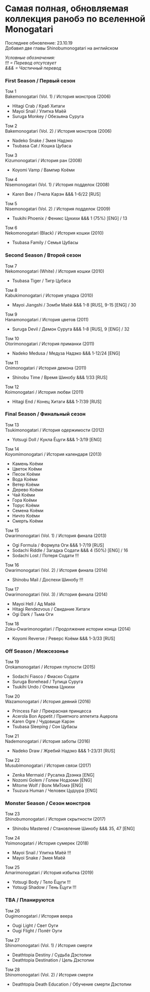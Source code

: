 # Самая полная, обновляемая коллекция ранобэ по вселенной Monogatari  

Последнее обновление: 23.10.19  
Добавил две главы Shinobumonogatari на английском  

*Условные обозначения:  
!!! = Перевод отсутсвует  
&&& = Частичный перевод*  

### First Season / Первый сезон

Том 1  
Bakemonogatari (Vol. 1) / История монстров (2006)
- Hitagi Crab / Краб Хитаги
- Mayoi Snail / Улитка Маёй
- Suruga Monkey / Обезьяна Суруга

Том 2  
Bakemonogatari (Vol. 2) / История монстров (2006)
- Nadeko Snake / Змея Надэко
- Tsubasa Cat / Кошка Цубаса

Том 3  
Kizumonogatari / История ран (2008)
- Koyomi Vamp / Вампир Коёми

Том 4  
Nisemonogatari (Vol. 1) / История подделок (2008)
- Karen Bee / Пчела Карэн  &&&  1-6/22 [RUS]

Том 5  
Nisemonogatari (Vol. 2) / История подделок (2009)
- Tsukihi Phoenix / Феникс Цукихи  &&&  1 (75%) [ENG] / 13

Том 6  
Nekomonogatari (Black) / История кошки (2010)
- Tsubasa Family / Семья Цубасы

### Second Season / Второй сезон

Том 7  
Nekomonogatari (White) / История кошки (2010)
- Tsubasa Tiger / Тигр Цубаса

Том 8  
Kabukimonogatari / История упадка (2010)
- Mayoi Jiangshi / Зомби Маёй  &&&  1-8 [RUS], 9-15 [ENG] / 30

Том 9  
Hanamonogatari / История цветов (2011)
- Suruga Devil / Демон Суруга  &&&  1-8 [RUS], 9 [ENG] / 32

Том 10  
Otorimonogatari / История приманки (2011)
- Nadeko Medusa / Медуза Надэко  &&&  1-12/24 [ENG]

Том 11  
Onimonogatari / История демона (2011)
- Shinobu Time / Время Шинобу  &&&  1/33 [RUS]

Том 12  
Koimonogatari / История любви (2011)
- Hitagi End / Конец Хитаги  &&&  1-7/39 [RUS]

### Final Season / Финальный сезон

Том 13  
Tsukimonogatari / История одержимости (2012)
- Yotsugi Doll / Кукла Ёцуги  &&&  1-3/19 [ENG]

Том 14  
Koyomimonogatari / История календаря (2013)
- Камень Коёми
- Цветок Коёми
- Песок Коёми
- Вода Коёми
- Ветер Коёми
- Дерево Коёми
- Чай Коёми
- Гора Коёми
- Торус Коёми
- Семена Коёми
- Ничто Коёми
- Смерть Коёми

Том 15  
Owarimonogatari (Vol. 1) / История финала (2013)
- Ogi Formula / Формула Оги  &&&  1-7/19 [RUS]
- Sodachi Riddle / Загадка Содати  &&&  4 (50%) [ENG] / 16
- Sodachi Lost / Потеря Содати  !!!

Том 16  
Owarimonogatari (Vol. 2) / История финала (2014)
- Shinobu Mail / Доспехи Шинобу  !!!

Том 17  
Owarimonogatari (Vol. 3) / История финала (2014)
- Mayoi Hell / Ад Маёй
- Hitagi Rendezvous / Свидание Хитаги
- Ogi Dark / Тьма Оги

Том 18  
Zoku-Owarimonogatari / Продолжение истории конца (2014)
- Koyomi Reverse / Реверс Коёми  &&&  1-3/33 [RUS]

### Off Season / Межсезонье

Том 19  
Orokamonogatari / История глупости (2015)
- Sodachi Fiasco / Фиаско Содати
- Suruga Bonehead / Тупица Суруга
- Tsukihi Undo / Отмена Цукихи

Том 20  
Wazamonogatari / История деяний (2016)
- Princess Fair / Прекрасная принцесса
- Acerola Bon Appetit / Приятного аппетита Ацерола
- Karen Ogre / Чудовище Карэн
- Tsubasa Sleeping / Сон Цубасы

Том 21  
Nademonogatari / История заботы (2016)
- Nadeko Draw / Жребий Надэко  &&&  1-23/31 [RUS]

Том 22  
Musubimonogatari / История связи (2017)
- Zenka Mermaid / Русалка Дзэнка [ENG]
- Nozomi Golem / Голем Нодзоми [ENG]
- Mitome Wolf / Волк МиТомэ [ENG]
- Tsuzura Human / Человек Цудзура [ENG]

### Monster Season / Сезон монстров

Том 23  
Shinobumonogatari / История скрытности (2017)
- Shinobu Mastered / Становление Шинобу &&& 35, 47 [ENG]

Том 24  
Yoimonogatari / История сумерек (2018)
- Mayoi Snail / Улитка Маёй  !!!
- Mayoi Snake / Змея Маёй

Том 25  
Amarimonogatari / История избытка (2019)
- Yotsugi Body / Тело Ёцуги  !!!
- Yotsugi Shadow / Тень Ёцуги  !!!

### TBA / Планируются

Том 26  
Ougimonogatari / История веера
- Ougi Light / Свет Оуги
- Ougi Flight / Полёт Оуги

Том 27  
Shinomonogatari (Vol. 1) / История смерти
- Deathtopia Destiny / Судьба Дэстопии
- Deathtopia Destination / Цель Дэстопии

Том 28  
Shinomonogatari (Vol. 2) / История смерти
- Deathtopia Death Education / Обучение смерти Дэстопии
